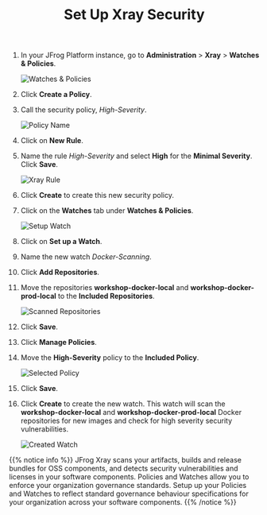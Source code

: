 ﻿---
title: "Set Up Xray Security"
chapter: false
weight: 29
pre: "<b>2.9 </b>"
---

1. In your JFrog Platform instance, go to **Administration** > **Xray** > **Watches & Policies**.

    ![Watches & Policies](/images/watches-policies.png)

2. Click **Create a Policy**.

3. Call the security policy, _High-Severity_.

    ![Policy Name](/images/policy-name.png)

4. Click on **New Rule**.

5. Name the rule _High-Severity_ and select **High** for the **Minimal Severity**. Click **Save**.

    ![Xray Rule](/images/xray-rule.png)

6. Click **Create** to create this new security policy.

7. Click on the **Watches** tab under **Watches & Policies**.

    ![Setup Watch](/images/setup-watch.png)

8. Click on **Set up a Watch**.

9. Name the new watch _Docker-Scanning_.

10. Click **Add Repositories**.

11. Move the repositories **workshop-docker-local** and **workshop-docker-prod-local** to the **Included Repositories**.

    ![Scanned Repositories](/images/scanned-repositories.png)

12. Click **Save**.

13. Click **Manage Policies**.

14. Move the **High-Severity** policy to the **Included Policy**.

    ![Selected Policy](/images/selected-policy.png)

15. Click **Save**.

16. Click **Create** to create the new watch. This watch will scan the **workshop-docker-local** and **workshop-docker-prod-local** Docker repositories for new images and check for high severity security vulnerabilities.

    ![Created Watch](/images/created-watch.png)

{{% notice info %}}
JFrog Xray scans your artifacts, builds and release bundles for OSS components, and detects security vulnerabilities and licenses in your software components.
Policies and Watches allow you to enforce your organization governance standards. Setup up your Policies and Watches to reflect standard governance behaviour specifications for your organization across your software components.
{{% /notice %}}
